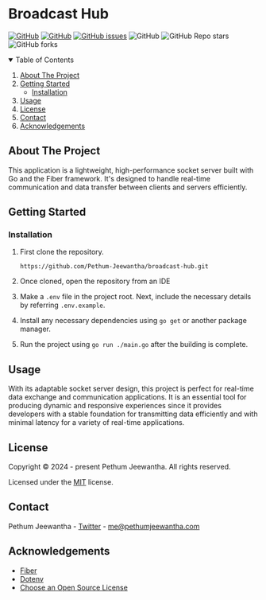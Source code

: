 # Broadcast Hub

[![GitHub][linkedin-shield]][linkedin-url]
[![GitHub][contributors-shield]][contributors-url]
[![GitHub issues][issues-shield]][issues-url]
![GitHub][license-shield]
![GitHub Repo stars][stars-url]
![GitHub forks][forks-url]


<details open="open">
  <summary>Table of Contents</summary>
  <ol>
    <li>
      <a href="#about-the-project">About The Project</a>
    </li>
    <li>
      <a href="#getting-started">Getting Started</a>
      <ul>
        <li><a href="#installation">Installation</a></li>
      </ul>
    </li>
    <li><a href="#usage">Usage</a></li>
    <li><a href="#license">License</a></li>
    <li><a href="#contact">Contact</a></li>
    <li><a href="#acknowledgements">Acknowledgements</a></li>
  </ol>
</details>

## About The Project

This application is a lightweight, high-performance socket server built with Go and the Fiber framework. 
It's designed to handle real-time communication and data transfer between clients and servers efficiently.

## Getting Started

### Installation

1. First clone the repository.

   `https://github.com/Pethum-Jeewantha/broadcast-hub.git`

2. Once cloned, open the repository from an IDE

4. Make a `.env` file in the project root. Next, include the necessary details by referring `.env.example`.

5. Install any necessary dependencies using `go get` or another package manager.

6. Run the project using `go run ./main.go` after the building is complete.

## Usage

With its adaptable socket server design, this project is perfect for real-time data exchange and communication applications. It is an essential tool for producing dynamic and responsive experiences since it provides developers with a stable foundation for transmitting data efficiently and with minimal latency for a variety of real-time applications.

## License

Copyright &copy; 2024 - present Pethum Jeewantha. All rights reserved.

Licensed under the [MIT](LICENSE.txt) license.

## Contact

Pethum Jeewantha - [Twitter](https://twitter.com/JeewanthaPethum?s=08) - me@pethumjeewantha.com

## Acknowledgements

* [Fiber](https://gofiber.io)
* [Dotenv](https://github.com/joho/godotenv)
* [Choose an Open Source License](https://choosealicense.com)

[contributors-shield]: https://img.shields.io/github/contributors/Pethum-Jeewantha/broadcast-hub

[contributors-url]: https://https://github.com/Pethum-Jeewantha/broadcast-hub/graphs/contributors

[issues-shield]: https://img.shields.io/github/issues/Pethum-Jeewantha/broadcast-hub

[license-shield]: https://img.shields.io/github/license/Pethum-Jeewantha/broadcast-hub

[issues-url]: https://github.com/Pethum-Jeewantha/broadcast-hub/issues

[stars-url]: https://img.shields.io/github/stars/Pethum-Jeewantha/broadcast-hub?style=social

[forks-url]: https://img.shields.io/github/forks/Pethum-Jeewantha/broadcast-hub?style=social

[linkedin-shield]: https://img.shields.io/badge/-LinkedIn-black.svg?style=flat&logo=linkedin&colorB=555

[linkedin-url]: https://www.linkedin.com/in/pethum-jeewantha